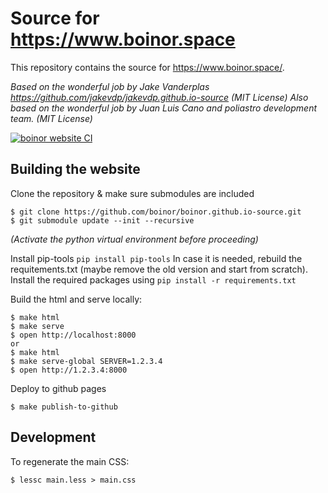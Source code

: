 # Source for https://www.boinor.space

This repository contains the source for https://www.boinor.space/.

_Based on the wonderful job by Jake Vanderplas https://github.com/jakevdp/jakevdp.github.io-source (MIT License)_
_Also based on the wonderful job by Juan Luis Cano and poliastro development team. (MIT License)_

[![boinor website CI](https://github.com/boinor/boinor.github.io/actions/workflows/main.yml/badge.svg)](https://github.com/boinor/boinor.github.io/actions/workflows/main.yml)

## Building the website

Clone the repository & make sure submodules are included

```
$ git clone https://github.com/boinor/boinor.github.io-source.git
$ git submodule update --init --recursive
```

_(Activate the python virtual environment before proceeding)_

Install pip-tools `pip install pip-tools`
In case it is needed, rebuild the requitements.txt (maybe remove the old version and start from scratch).
Install the required packages using `pip install -r requirements.txt`

Build the html and serve locally:

```
$ make html
$ make serve
$ open http://localhost:8000
or
$ make html
$ make serve-global SERVER=1.2.3.4
$ open http://1.2.3.4:8000

```

Deploy to github pages

```
$ make publish-to-github
```

## Development

To regenerate the main CSS:

```
$ lessc main.less > main.css
```
